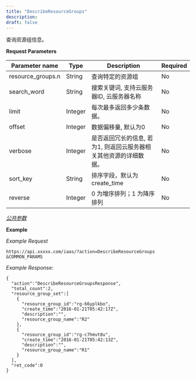 ```yaml
---
title: "DescribeResourceGroups"
description: 
draft: false
---
```




查询资源组信息。

**Request Parameters**

| Parameter name | Type | Description | Required |
| --- | --- | --- | --- |
| resource_groups.n | String | 查询特定的资源组 | No |
| search_word | String | 搜索关键词, 支持云服务器ID, 云服务器名称 | No |
| limit | Integer | 每次最多返回多少条数据。 | No |
| offset | Integer | 数据偏移量, 默认为0 | No |
| verbose | Integer | 是否返回冗长的信息, 若为1, 则返回云服务器相关其他资源的详细数据。 | No |
| sort_key | String | 排序字段，默认为 create_time | No |
| reverse | Integer | 0 为增序排列；1 为降序排列 | No |

[_公共参数_](../../../parameters/)

**Example**

_Example Request_

```
https://api.xxxxx.com/iaas/?action=DescribeResourceGroups
&COMMON_PARAMS
```

_Example Response_:

```
{
  "action":"DescribeResourceGroupsResponse",
  "total_count":2,
  "resource_group_set":[
    {
      "resource_group_id":"rg-66yplkbo",
      "create_time":"2016-01-21T05:42:17Z",
      "description":"",
      "resource_group_name":"R2"
    },
    {
      "resource_group_id":"rg-c7hmvt8u",
      "create_time":"2016-01-21T05:42:13Z",
      "description":"",
      "resource_group_name":"R1"
    }
  ],
  "ret_code":0
}
```
